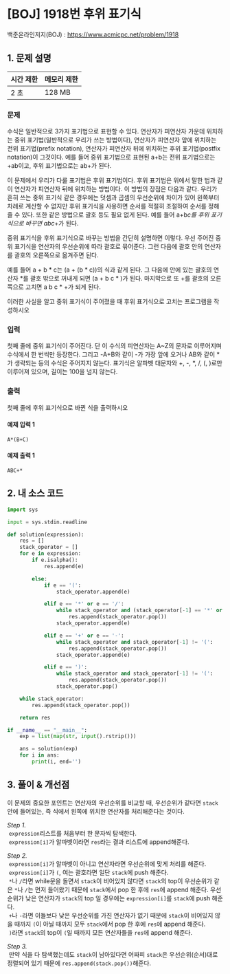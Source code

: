 # [BOJ] 1918번 후위 표기식

백준온라인저지(BOJ) :  https://www.acmicpc.net/problem/1918



## 1. 문제 설명

| 시간 제한 | 메모리 제한 | 
| :-------- | :---------- |
| 2 초      | 128 MB      | 

### 문제

수식은 일반적으로 3가지 표기법으로 표현할 수 있다. 연산자가 피연산자 가운데 위치하는 중위 표기법(일반적으로 우리가 쓰는 방법이다), 연산자가 피연산자 앞에 위치하는 전위 표기법(prefix notation), 연산자가 피연산자 뒤에 위치하는 후위 표기법(postfix notation)이 그것이다. 예를 들어 중위 표기법으로 표현된 a+b는 전위 표기법으로는 +ab이고, 후위 표기법으로는 ab+가 된다.

이 문제에서 우리가 다룰 표기법은 후위 표기법이다. 후위 표기법은 위에서 말한 법과 같이 연산자가 피연산자 뒤에 위치하는 방법이다. 이 방법의 장점은 다음과 같다. 우리가 흔히 쓰는 중위 표기식 같은 경우에는 덧셈과 곱셈의 우선순위에 차이가 있어 왼쪽부터 차례로 계산할 수 없지만 후위 표기식을 사용하면 순서를 적절히 조절하여 순서를 정해줄 수 있다. 또한 같은 방법으로 괄호 등도 필요 없게 된다. 예를 들어 a+b*c를 후위 표기식으로 바꾸면 abc*+가 된다.

중위 표기식을 후위 표기식으로 바꾸는 방법을 간단히 설명하면 이렇다. 우선 주어진 중위 표기식을 연산자의 우선순위에 따라 괄호로 묶어준다. 그런 다음에 괄호 안의 연산자를 괄호의 오른쪽으로 옮겨주면 된다.

예를 들어 a + b * c는 (a + (b * c))의 식과 같게 된다. 그 다음에 안에 있는 괄호의 연산자 *를 괄호 밖으로 꺼내게 되면 (a + b c * )가 된다. 마지막으로 또 +를 괄호의 오른쪽으로 고치면 a b c * +가 되게 된다.

이러한 사실을 알고 중위 표기식이 주어졌을 때 후위 표기식으로 고치는 프로그램을 작성하시오

### 입력

첫째 줄에 중위 표기식이 주어진다. 단 이 수식의 피연산자는 A~Z의 문자로 이루어지며 수식에서 한 번씩만 등장한다. 그리고 -A+B와 같이 -가 가장 앞에 오거나 AB와 같이 *가 생략되는 등의 수식은 주어지지 않는다. 표기식은 알파벳 대문자와 +, -, *, /, (, )로만 이루어져 있으며, 길이는 100을 넘지 않는다.


### 출력

첫째 줄에 후위 표기식으로 바뀐 식을 출력하시오

#### 예제 입력 1

```
A*(B+C)
```

#### 예제 출력 1

```
ABC+*
```


## 2. 내 소스 코드

```python
import sys

input = sys.stdin.readline

def solution(expression):
    res = []
    stack_operator = []
    for e in expression:
        if e.isalpha():
            res.append(e)

        else:
            if e == '(':
                stack_operator.append(e)

            elif e == '*' or e == '/':
                while stack_operator and (stack_operator[-1] == '*' or stack_operator[-1] == '/'):
                    res.append(stack_operator.pop())
                stack_operator.append(e)

            elif e == '+' or e == '-':
                while stack_operator and stack_operator[-1] != '(':
                    res.append(stack_operator.pop())
                stack_operator.append(e)

            elif e == ')':
                while stack_operator and stack_operator[-1] != '(':
                    res.append(stack_operator.pop())
                stack_operator.pop()

    while stack_operator:
        res.append(stack_operator.pop())

    return res

if __name__ == "__main__":
    exp = list(map(str, input().rstrip()))

    ans = solution(exp)
    for i in ans:
        print(i, end='')
```



## 3. 풀이 & 개선점

이 문제의 중요한 포인트는 연산자의 우선순위를 비교할 때, 우선순위가 같다면 `stack`안에 들어있는, 즉 식에서 왼쪽에 위치한 연산자를 처리해준다는 것이다.

_Step 1._  
&nbsp;`expression`리스트를 처음부터 한 문자씩 탐색한다.  
&nbsp;`expression[i]`가 알파벳이라면 `res`라는 결과 리스트에 append해준다.

_Step 2._  
&nbsp;`expression[i]`가 알파벳이 아니고 연산자라면 우선순위에 맞게 처리를 해준다.  
&nbsp;`expression[i]`가 `(`, 여는 괄호라면 일단 `stack`에 push 해준다.  
&nbsp;`*`나 `/`라면 while문을 돌면서 `stack`이 비어있지 않다면 `stack`의 top이 우선순위가 같은 `*`나 `/`는 먼저 들어왔기 때문에 `stack`에서 pop 한 후에 `res`에 append 해준다. 우선순위가 낮은 연산자가 `stack`의 top 일 경우에는 `expression[i]`를 `stack`에 push 해준다.  
&nbsp;`+`나 `-`라면 이들보다 낮은 우선순위를 가진 연산자가 없기 때문에 `stack`이 비어있지 않을 때까지 `(`이 아닐 때까지 모두 `stack`에서 pop 한 후에 `res`에 append 해준다.  
&nbsp;`)`라면 `stack`의 top이 `(`일 때까지 모든 연산자들을 `res`에 append 해준다.

_Step 3._  
&nbsp;만약 식을 다 탐색했는데도 `stack`이 남아있다면 어짜피 `stack`은 우선순위(순서)대로 정렬되어 있기 때문에 `res.append(stack.pop())`해준다.